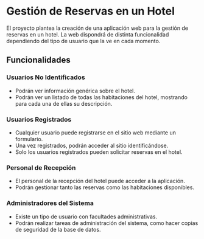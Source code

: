 # Gestión de Reservas en un Hotel

El proyecto plantea la creación de una aplicación web para la gestión de reservas en un hotel. La web dispondrá de distinta funcionalidad dependiendo del tipo de usuario que la ve en cada momento.

## Funcionalidades

### Usuarios No Identificados
- Podrán ver información genérica sobre el hotel.
- Podrán ver un listado de todas las habitaciones del hotel, mostrando para cada una de ellas su descripción.

### Usuarios Registrados
- Cualquier usuario puede registrarse en el sitio web mediante un formulario.
- Una vez registrados, podrán acceder al sitio identificándose.
- Solo los usuarios registrados pueden solicitar reservas en el hotel.

### Personal de Recepción
- El personal de la recepción del hotel puede acceder a la aplicación.
- Podrán gestionar tanto las reservas como las habitaciones disponibles.

### Administradores del Sistema
- Existe un tipo de usuario con facultades administrativas.
- Podrán realizar tareas de administración del sistema, como hacer copias de seguridad de la base de datos.
